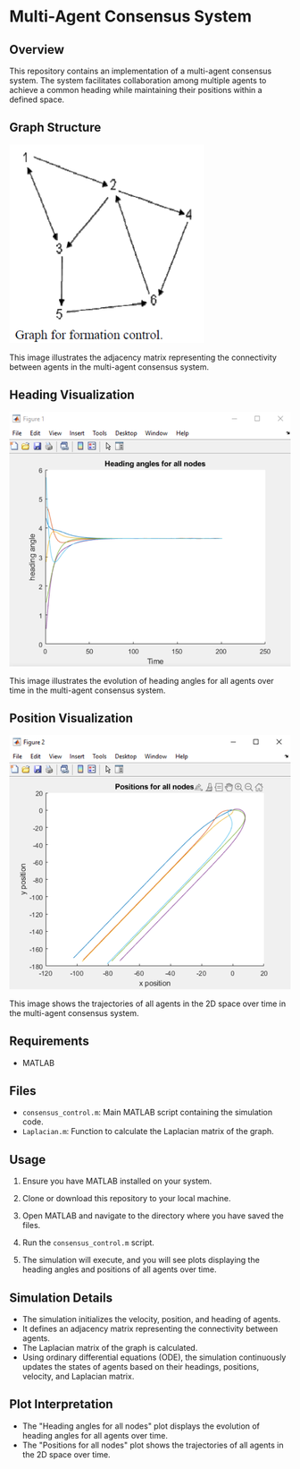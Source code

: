 # Multi-Agent Consensus System

## Overview

This repository contains an implementation of a multi-agent consensus system. The system facilitates collaboration among multiple agents to achieve a common heading while maintaining their positions within a defined space.

## Graph Structure

![Graph Structure](assets/graph.jpg)

This image illustrates the adjacency matrix representing the connectivity between agents in the multi-agent consensus system.

## Heading Visualization

![Heading Visualization](assets/heading.jpg)

This image illustrates the evolution of heading angles for all agents over time in the multi-agent consensus system.

## Position Visualization

![Position Visualization](assets/position.jpg)

This image shows the trajectories of all agents in the 2D space over time in the multi-agent consensus system.


## Requirements

- MATLAB

## Files

- `consensus_control.m`: Main MATLAB script containing the simulation code.
- `Laplacian.m`: Function to calculate the Laplacian matrix of the graph.

## Usage

1. Ensure you have MATLAB installed on your system.

2. Clone or download this repository to your local machine.

3. Open MATLAB and navigate to the directory where you have saved the files.

4. Run the `consensus_control.m` script.

5. The simulation will execute, and you will see plots displaying the heading angles and positions of all agents over time.


## Simulation Details

- The simulation initializes the velocity, position, and heading of agents.
- It defines an adjacency matrix representing the connectivity between agents.
- The Laplacian matrix of the graph is calculated.
- Using ordinary differential equations (ODE), the simulation continuously updates the states of agents based on their headings, positions, velocity, and Laplacian matrix.

## Plot Interpretation

- The "Heading angles for all nodes" plot displays the evolution of heading angles for all agents over time.
- The "Positions for all nodes" plot shows the trajectories of all agents in the 2D space over time.
